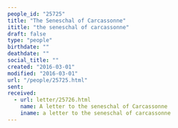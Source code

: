 ```yaml
---
people_id: "25725"
title: "The Seneschal of Carcassonne"
ititle: "the seneschal of carcassonne"
draft: false
type: "people"
birthdate: ""
deathdate: ""
social_title: ""
created: "2016-03-01"
modified: "2016-03-01"
url: "/people/25725.html"
sent:
received:
  - url: letter/25726.html
    name: A letter to the seneschal of Carcassonne
    iname: a letter to the seneschal of carcassonne
---
```


